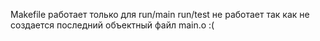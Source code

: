 Makefile работает только для run/main
run/test не работает так как не создается последний объектный файл main.o :(
